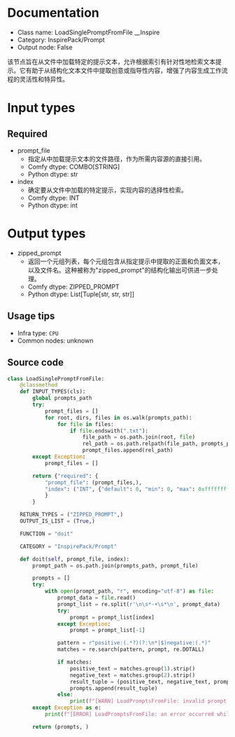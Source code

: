 
# Documentation
- Class name: LoadSinglePromptFromFile __Inspire
- Category: InspirePack/Prompt
- Output node: False

该节点旨在从文件中加载特定的提示文本，允许根据索引有针对性地检索文本提示。它有助于从结构化文本文件中提取创意或指导性内容，增强了内容生成工作流程的灵活性和特异性。

# Input types
## Required
- prompt_file
    - 指定从中加载提示文本的文件路径，作为所需内容源的直接引用。
    - Comfy dtype: COMBO[STRING]
    - Python dtype: str
- index
    - 确定要从文件中加载的特定提示，实现内容的选择性检索。
    - Comfy dtype: INT
    - Python dtype: int

# Output types
- zipped_prompt
    - 返回一个元组列表，每个元组包含从指定提示中提取的正面和负面文本，以及文件名。这种被称为"zipped_prompt"的结构化输出可供进一步处理。
    - Comfy dtype: ZIPPED_PROMPT
    - Python dtype: List[Tuple[str, str, str]]


## Usage tips
- Infra type: `CPU`
- Common nodes: unknown


## Source code
```python
class LoadSinglePromptFromFile:
    @classmethod
    def INPUT_TYPES(cls):
        global prompts_path
        try:
            prompt_files = []
            for root, dirs, files in os.walk(prompts_path):
                for file in files:
                    if file.endswith(".txt"):
                        file_path = os.path.join(root, file)
                        rel_path = os.path.relpath(file_path, prompts_path)
                        prompt_files.append(rel_path)
        except Exception:
            prompt_files = []

        return {"required": {
            "prompt_file": (prompt_files,),
            "index": ("INT", {"default": 0, "min": 0, "max": 0xffffffffffffffff}),
            }
        }

    RETURN_TYPES = ("ZIPPED_PROMPT",)
    OUTPUT_IS_LIST = (True,)

    FUNCTION = "doit"

    CATEGORY = "InspirePack/Prompt"

    def doit(self, prompt_file, index):
        prompt_path = os.path.join(prompts_path, prompt_file)

        prompts = []
        try:
            with open(prompt_path, "r", encoding="utf-8") as file:
                prompt_data = file.read()
                prompt_list = re.split(r'\n\s*-+\s*\n', prompt_data)
                try:
                    prompt = prompt_list[index]
                except Exception:
                    prompt = prompt_list[-1]

                pattern = r"positive:(.*?)(?:\n*|$)negative:(.*)"
                matches = re.search(pattern, prompt, re.DOTALL)

                if matches:
                    positive_text = matches.group(1).strip()
                    negative_text = matches.group(2).strip()
                    result_tuple = (positive_text, negative_text, prompt_file)
                    prompts.append(result_tuple)
                else:
                    print(f"[WARN] LoadPromptsFromFile: invalid prompt format in '{prompt_file}'")
        except Exception as e:
            print(f"[ERROR] LoadPromptsFromFile: an error occurred while processing '{prompt_file}': {str(e)}")

        return (prompts, )

```
